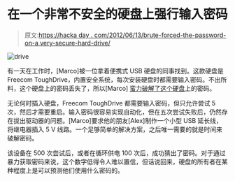 # 在一个非常不安全的硬盘上强行输入密码

> 原文:[https://hacka day . com/2012/06/13/brute-forced-the-password-on-a very-secure-hard-drive/](https://hackaday.com/2012/06/13/brute-forcing-the-password-on-a-terribly-insecure-hard-drive/)

![](../Images/d4afe2fa67afbedba2e0eb4172c44797.png "drive")

有一天在工作时，[Marco]被一位拿着便携式 USB 硬盘的同事找到。这款硬盘是 Freecom ToughDrive，内置安全系统，每次安装硬盘时都需要输入密码。不出所料，这个硬盘上的密码丢失了，所以[Marco] [蛮力破解了这个硬盘](http://blog.thinkst.com/2012/06/lamest-hacks.html)上的密码。

无论何时插入硬盘，Freecom ToughDrive 都需要输入密码，但只允许尝试 5 次，然后才需要重启。输入密码很容易实现自动化，但在五次尝试失败后，仍然存在拔出驱动器的问题。[Marco]要求他的朋友[Alex]制作一个小型 USB 延长线，将继电器插入 5 V 线路。一个足够简单的解决方案，之后唯一需要的就是时间来破解密码。

该设备在 500 次尝试后，或者在循环供电 100 次后，成功猜出了密码。对于通过暴力获取密码来说，这个数字低得令人难以置信，但话说回来，硬盘的所有者在某种程度上是可以预测他们使用什么密码的。